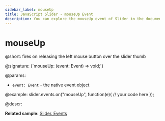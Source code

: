 ```yaml
---
sidebar_label: mouseUp
title: JavaScript Slider - mouseUp Event 
description: You can explore the mouseUp event of Slider in the documentation of the DHTMLX JavaScript UI library. Browse developer guides and API reference, try out code examples and live demos, and download a free 30-day evaluation version of DHTMLX Suite 7.
---
```


# mouseUp

@short: fires on releasing the left mouse button over the slider thumb

@signature: {'mouseUp: (event: Event) => void;'}

@params:
- `event: Event` - the native event object

@example:
slider.events.on("mouseUp", function(e){
    // your code here
});

@descr:

**Related sample**: [Slider. Events](https://snippet.dhtmlx.com/sc7ov54z)
